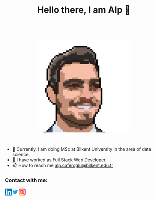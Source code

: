 
 # <p align="center">Hello there, I am Alp 👋</p>
 
<br/>
<br/>

<p align="center">
<img align="center" alt="Me" width="300px" src="https://raw.githubusercontent.com/HasanAlpCaferoglu/HasanAlpCaferoglu/main/images/5p.PNG" />
</p>

<br/>


- 💼 Currently, I am doing MSc at Bilkent University in the area of data science.
- 🌱 I have worked as Full Stack Web Developer.
- 📫 How to reach me alp.caferoglu@bilkent.edu.tr

### Contact with me:

[<img align="left" alt="Alp's Linkedin" width="22px" src="https://raw.githubusercontent.com/HasanAlpCaferoglu/HasanAlpCaferoglu/main/images/linkedin.svg" /> ][linkedinURL]

[<img align="left" alt="Alp's Twitter" width="22px" src="https://raw.githubusercontent.com/HasanAlpCaferoglu/HasanAlpCaferoglu/main/images/twitter.svg" /> ][twitterURL]

[<img align="left" alt="Alp's Instagram" width="22px" src="https://raw.githubusercontent.com/HasanAlpCaferoglu/HasanAlpCaferoglu/main/images/instagram.svg" /> ][instagramURL]




[twitterURL]: https://twitter.com/caferoglu_alp
[instagramURL]: https://www.instagram.com/alp.caferoglu/
[linkedinURL]: https://www.linkedin.com/in/hasanalpcaferoglu/
